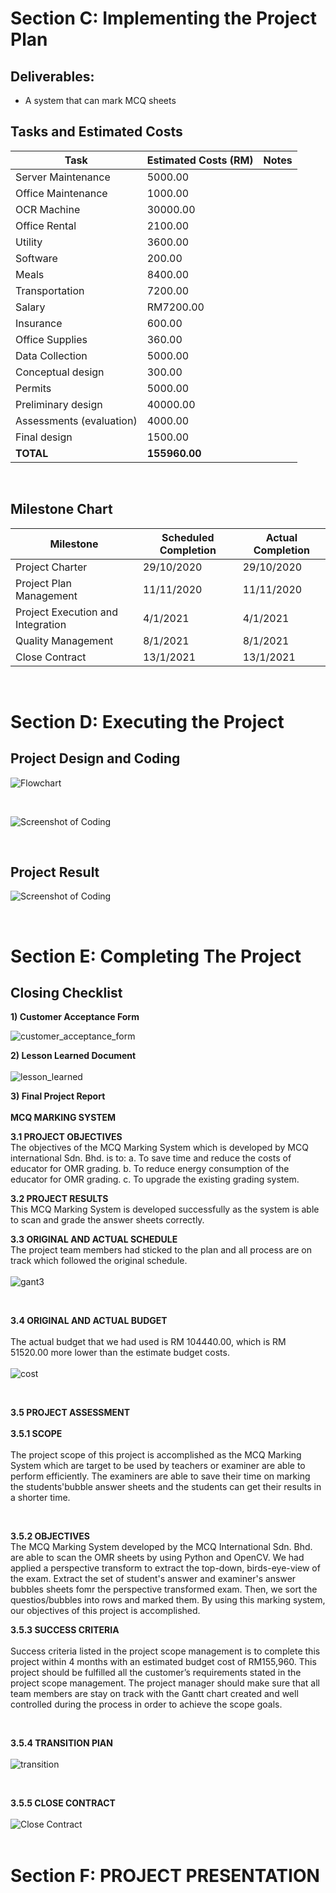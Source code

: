 # **Section C: Implementing the Project Plan**
## Deliverables:
- A system that can mark MCQ sheets 

## Tasks and Estimated Costs


| Task      |Estimated Costs (RM)|Notes   |
|-----------|---------------|--------|
|Server Maintenance|5000.00|   |
|Office Maintenance|1000.00   |   |
|OCR Machine|30000.00||
|Office Rental     |2100.00   |   |
|Utility           |3600.00||
|Software          |200.00||
|Meals|8400.00||
|Transportation|7200.00||
|Salary|RM7200.00||
|Insurance|600.00||
|Office Supplies|360.00||
|Data Collection|5000.00||
|Conceptual design|300.00||
|Permits|5000.00||
|Preliminary design|40000.00||
|Assessments (evaluation)|4000.00||
|Final design|1500.00||
|**TOTAL**|**155960.00**||


<br   />

## Milestone Chart
|Milestone      |Scheduled Completion|Actual Completion   |
|-----------|---------------|--------|
|Project Charter|29/10/2020|29/10/2020|
|Project Plan Management|11/11/2020|11/11/2020|
|Project Execution and Integration|4/1/2021 |4/1/2021|
|Quality Management|8/1/2021 |8/1/2021|
|Close Contract|13/1/2021|13/1/2021|
<br  />

# **Section D: Executing the Project**
## Project Design and Coding
![Flowchart](images/flowchart.png)

<br  />

 ![Screenshot of Coding](images/code.png)


<br  />

## Project Result
![Screenshot of Coding](images/UI.png)


<br  />

# **Section E: Completing The Project**
## Closing Checklist

**1) Customer Acceptance Form**

![customer_acceptance_form](https://user-images.githubusercontent.com/58871500/105680081-3bb64c00-5f2a-11eb-90d7-2fef1f475217.jpg)
<br  />

**2) Lesson Learned Document** <br  /><br />
![lesson_learned](https://user-images.githubusercontent.com/58871500/105804777-9956a100-5fdb-11eb-9e65-3dbbbb575b8d.png)
<br  />

**3) Final Project Report**<br  /><br  />
**MCQ MARKING SYSTEM**<br  />
	
**3.1 PROJECT OBJECTIVES**<br  />
The objectives of the MCQ Marking System which is developed by MCQ international Sdn. Bhd. is to:
	a. To save time and reduce the costs of educator for OMR grading.
	b. To reduce energy consumption of the educator for OMR grading.
	c. To upgrade the existing grading system.
<br  />

**3.2 PROJECT RESULTS**<br  />
This MCQ Marking System is developed successfully as the system is able to scan and grade the answer sheets correctly.
<br  />

**3.3 ORIGINAL AND ACTUAL SCHEDULE**<br  />
The project team members had sticked to the plan and all process are on track which followed the original schedule.<br  /><br  />
![gant3](https://user-images.githubusercontent.com/58871500/105732463-6c6aa580-5f6b-11eb-942f-cbdb0cb89e6f.PNG)

<br />

**3.4 ORIGINAL AND ACTUAL BUDGET**<br  /><br />
The actual budget that we had used is RM 104440.00, which is RM 51520.00 more lower than the estimate budget costs. <br /><br />
![cost](https://user-images.githubusercontent.com/58871500/105683480-a36e9600-5f2e-11eb-9fbc-de7aedd9f989.png)

<br />

**3.5 PROJECT ASSESSMENT**<br  /><br />
**3.5.1 SCOPE**<br  />  
The project scope of this project is accomplished as the MCQ Marking System which are target to be used by teachers or examiner are able to perform efficiently. 
The examiners are able to save their time on marking the students'bubble answer sheets and the students can get their results in a shorter time.

<br  />

**3.5.2 OBJECTIVES**<br  />
The MCQ Marking System developed by the MCQ International Sdn. Bhd. are able to scan the OMR sheets by using Python and OpenCV. We had applied a perspective transform to 
extract the top-down, birds-eye-view of the exam. Extract the set of student's answer and examiner's answer bubbles sheets fomr the perspective transformed exam. Then, we sort the questios/bubbles into rows and marked them. 
By using this marking system, our objectives of this project is accomplished.


**3.5.3 SUCCESS CRITERIA**<br  /><br />
Success criteria listed in the project scope management is to complete this project within 4 months with an estimated budget cost of RM155,960. This project should be fulfilled all the customer’s requirements stated in the project scope management. The project manager should make sure that all team members are stay on track with the Gantt chart created and well controlled during the process in order to achieve the scope goals.

<br />

**3.5.4 TRANSITION PlAN**<br  /><br />
![transition](https://user-images.githubusercontent.com/58871500/105806476-0a4b8800-5fdf-11eb-911c-1115a4305af0.png)

<br  />

**3.5.5 CLOSE CONTRACT**<br  /><br />
<img scr="https://user-images.githubusercontent.com/58871500/105804809-a83d5380-5fdb-11eb-96c3-0bf6e1629342.png" alt="Close Contract" align="center">
<br /><br />

# **Section F: PROJECT PRESENTATION**

